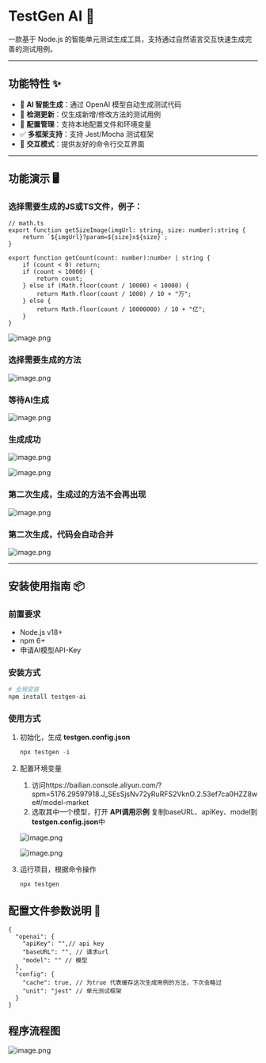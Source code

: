 # TestGen AI 🤖

一款基于 Node.js 的智能单元测试生成工具，支持通过自然语言交互快速生成完善的测试用例。

---

## 功能特性 ✨

- 🚀 **AI 智能生成**：通过 OpenAI 模型自动生成测试代码
- 🔄 **检测更新**：仅生成新增/修改方法的测试用例
- 📁 **配置管理**：支持本地配置文件和环境变量
- ✅ **多框架支持**：支持 Jest/Mocha 测试框架
- 💬 **交互模式**：提供友好的命令行交互界面

---

## 功能演示 🖥️

### 选择需要生成的JS或TS文件，例子：

```tsx
// math.ts
export function getSizeImage(imgUrl: string, size: number):string {
    return `${imgUrl}?param=${size}x${size}`;
}

export function getCount(count: number):number | string {
    if (count < 0) return;
    if (count < 10000) {
        return count;
    } else if (Math.floor(count / 10000) < 10000) {
        return Math.floor(count / 1000) / 10 + "万";
    } else {
        return Math.floor(count / 10000000) / 10 + "亿";
    }
}
```

![image.png](https://github.com/JackPennnnn/testgen-ai/blob/master/documents/image.png?raw=true)

### 选择需要生成的方法

![image.png](https://github.com/JackPennnnn/testgen-ai/blob/master/documents/image%201.png?raw=true)

### 等待AI生成

![image.png](https://github.com/JackPennnnn/testgen-ai/blob/master/documents/image%202.png?raw=true)

### 生成成功

![image.png](https://github.com/JackPennnnn/testgen-ai/blob/master/documents/image%203.png?raw=true)

![image.png](https://github.com/JackPennnnn/testgen-ai/blob/master/documents/image%204.png?raw=true)

### 第二次生成，生成过的方法不会再出现

![image.png](https://github.com/JackPennnnn/testgen-ai/blob/master/documents/image%205.png?raw=true)

### 第二次生成，代码会自动合并

![image.png](https://github.com/JackPennnnn/testgen-ai/blob/master/documents/image%206.png?raw=true)

---

## 安装使用指南 📦

### 前置要求

- Node.js v18+
- npm 6+
- 申请AI模型API-Key

### 安装方式

```bash
# 全局安装
npm install testgen-ai
```

### 使用方式

1. 初始化，生成 **testgen.config.json**

    ```jsx
    npx testgen -i
    ```

2. 配置环境变量
    1. 访问https://bailian.console.aliyun.com/?spm=5176.29597918.J_SEsSjsNv72yRuRFS2VknO.2.53ef7ca0HZZ8we#/model-market
    2. 选取其中一个模型，打开 **API调用示例** 复制baseURL、apiKey、model到 **testgen.config.json**中

   ![image.png](https://github.com/JackPennnnn/testgen-ai/blob/master/documents/image%207.png?raw=true)

   ![image.png](https://github.com/JackPennnnn/testgen-ai/blob/master/documents/image%208.png?raw=true)

3. 运行项目，根据命令操作

    ```jsx
    npx testgen
    ```


## 配置文件参数说明 📄

```tsx
{
  "openai": {
    "apiKey": "",// api key
    "baseURL": "", // 请求url
    "model": "" // 模型
  },
  "config": {
    "cache": true, // 为true 代表缓存这次生成用例的方法，下次会略过
    "unit": "jest" // 单元测试框架
  }
}
```

## 程序流程图

![image.png](https://github.com/JackPennnnn/testgen-ai/blob/master/documents/img.png?raw=true)